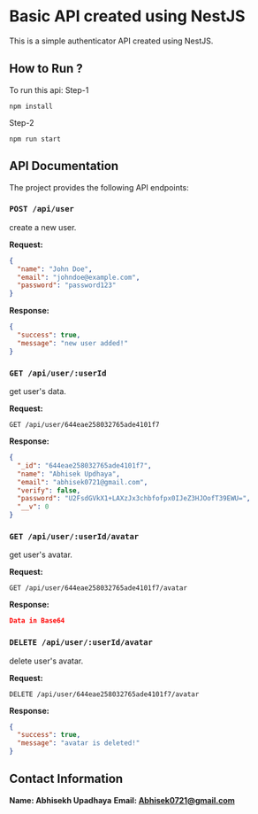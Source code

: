 # Basic API created using NestJS

This is a simple authenticator API created using NestJS.

## How to Run ?

To run this api:
Step-1
```
npm install
```
Step-2
```
npm run start
```

## API Documentation

The project provides the following API endpoints:

### `POST /api/user`

create a new user.

**Request:**

```json
{
  "name": "John Doe",
  "email": "johndoe@example.com",
  "password": "password123"
}
```

**Response:**
```json
{
  "success": true,
  "message": "new user added!"
}
```

### `GET /api/user/:userId`

get user's data.

**Request:**

`GET /api/user/644eae258032765ade4101f7`

**Response:**
```json
{
  "_id": "644eae258032765ade4101f7",
  "name": "Abhisek Updhaya",
  "email": "abhisek0721@gmail.com",
  "verify": false,
  "password": "U2FsdGVkX1+LAXzJx3chbfofpx0IJeZ3HJOofT39EWU=",
  "__v": 0
}
```

### `GET /api/user/:userId/avatar`

get user's avatar.

**Request:**

`GET /api/user/644eae258032765ade4101f7/avatar`

**Response:**
```json
Data in Base64
```

### `DELETE /api/user/:userId/avatar`

delete user's avatar.

**Request:**

`DELETE /api/user/644eae258032765ade4101f7/avatar`

**Response:**
```json
{
  "success": true,
  "message": "avatar is deleted!"
}
```

## Contact Information

**Name: Abhisekh Upadhaya**
**Email: Abhisek0721@gmail.com**
